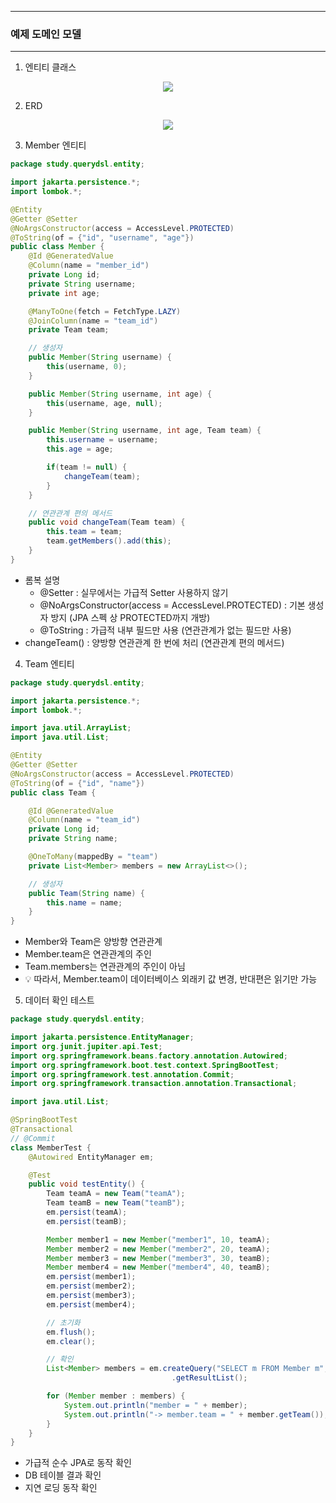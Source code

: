 -----
### 예제 도메인 모델
-----
1. 엔티티 클래스
<div align="center">
<img src="https://github.com/user-attachments/assets/c31a8230-253f-42f5-97bf-347a95f8fac8">
</div>

2. ERD
<div align="center">
<img src="https://github.com/user-attachments/assets/cf4e56f0-c6b4-4edf-9e82-b0463328874a">
</div>

3. Member 엔티티
```java
package study.querydsl.entity;

import jakarta.persistence.*;
import lombok.*;

@Entity
@Getter @Setter
@NoArgsConstructor(access = AccessLevel.PROTECTED)
@ToString(of = {"id", "username", "age"})
public class Member {
    @Id @GeneratedValue
    @Column(name = "member_id")
    private Long id;
    private String username;
    private int age;

    @ManyToOne(fetch = FetchType.LAZY)
    @JoinColumn(name = "team_id")
    private Team team;

    // 생성자
    public Member(String username) {
        this(username, 0);
    }

    public Member(String username, int age) {
        this(username, age, null);
    }

    public Member(String username, int age, Team team) {
        this.username = username;
        this.age = age;

        if(team != null) {
            changeTeam(team);
        }
    }

    // 연관관계 편의 메서드
    public void changeTeam(Team team) {
        this.team = team;
        team.getMembers().add(this);
    }
}
```
  - 롬복 설명
    + @Setter : 실무에서는 가급적 Setter 사용하지 않기
    + @NoArgsConstructor(access = AccessLevel.PROTECTED) : 기본 생성자 방지 (JPA 스펙 상 PROTECTED까지 개방)
    + @ToString : 가급적 내부 필드만 사용 (연관관계가 없는 필드만 사용)
  - changeTeam() : 양방향 연관관계 한 번에 처리 (연관관계 편의 메서드)

4. Team 엔티티
```java
package study.querydsl.entity;

import jakarta.persistence.*;
import lombok.*;

import java.util.ArrayList;
import java.util.List;

@Entity
@Getter @Setter
@NoArgsConstructor(access = AccessLevel.PROTECTED)
@ToString(of = {"id", "name"})
public class Team {

    @Id @GeneratedValue
    @Column(name = "team_id")
    private Long id;
    private String name;

    @OneToMany(mappedBy = "team")
    private List<Member> members = new ArrayList<>();

    // 생성자
    public Team(String name) {
        this.name = name;
    }
}
```
  - Member와 Team은 양방향 연관관계
  - Member.team은 연관관계의 주인
  - Team.members는 연관관계의 주인이 아님
  - 💡 따라서, Member.team이 데이터베이스 외래키 값 변경, 반대편은 읽기만 가능

5. 데이터 확인 테스트
```java
package study.querydsl.entity;

import jakarta.persistence.EntityManager;
import org.junit.jupiter.api.Test;
import org.springframework.beans.factory.annotation.Autowired;
import org.springframework.boot.test.context.SpringBootTest;
import org.springframework.test.annotation.Commit;
import org.springframework.transaction.annotation.Transactional;

import java.util.List;

@SpringBootTest
@Transactional
// @Commit
class MemberTest {
    @Autowired EntityManager em;

    @Test
    public void testEntity() {
        Team teamA = new Team("teamA");
        Team teamB = new Team("teamB");
        em.persist(teamA);
        em.persist(teamB);

        Member member1 = new Member("member1", 10, teamA);
        Member member2 = new Member("member2", 20, teamA);
        Member member3 = new Member("member3", 30, teamB);
        Member member4 = new Member("member4", 40, teamB);
        em.persist(member1);
        em.persist(member2);
        em.persist(member3);
        em.persist(member4);

        // 초기화
        em.flush();
        em.clear();

        // 확인
        List<Member> members = em.createQuery("SELECT m FROM Member m", Member.class)
                                    .getResultList();

        for (Member member : members) {
            System.out.println("member = " + member);
            System.out.println("-> member.team = " + member.getTeam());
        }
    }
}
```
  - 가급적 순수 JPA로 동작 확인
  - DB 테이블 결과 확인
  - 지연 로딩 동작 확인
